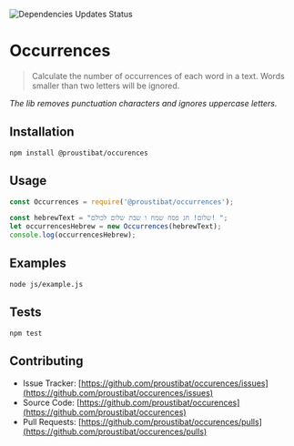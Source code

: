 ![Dependencies Updates Status](https://david-dm.org/proustibat/occurences.svg)


# Occurrences 
> Calculate the number of occurrences of each word in a text.
> Words smaller than two letters will be ignored.

*The lib removes punctuation characters and ignores uppercase letters.*

## Installation
`npm install @proustibat/occurences`

## Usage

```js
const Occurrences = require('@proustibat/occurrences');

const hebrewText = "שלום! חג פסח שמח ו שבת שלום לכולם! ";
let occurrencesHebrew = new Occurrences(hebrewText);
console.log(occurrencesHebrew);
```

## Examples
```
node js/example.js
```


## Tests
`npm test`


## Contributing

- Issue Tracker: [https://github.com/proustibat/occurences/issues](https://github.com/proustibat/occurences/issues)
- Source Code: [https://github.com/proustibat/occurences](https://github.com/proustibat/occurences)
- Pull Requests: [https://github.com/proustibat/occurences/pulls](https://github.com/proustibat/occurences/pulls)


